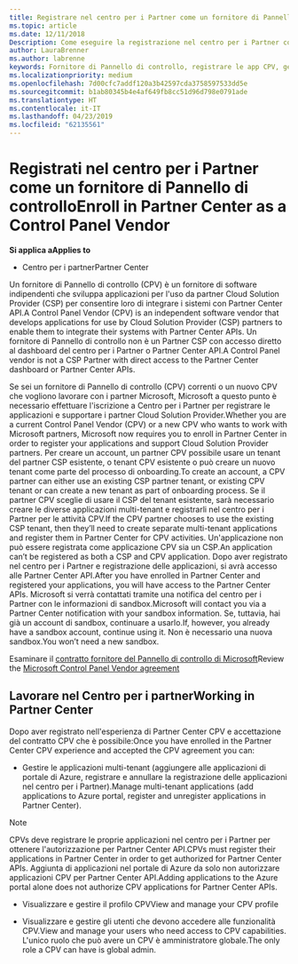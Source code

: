 ```yaml
---
title: Registrare nel centro per i Partner come un fornitore di Pannello di controllo | Centro per i partner
ms.topic: article
ms.date: 12/11/2018
Description: Come eseguire la registrazione nel centro per i Partner come un fornitore di Pannello di controllo
author: LauraBrenner
ms.author: labrenne
keywords: Fornitore di Pannello di controllo, registrare le app CPV, gestire le app CPV
ms.localizationpriority: medium
ms.openlocfilehash: 7d00cfc7addf120a3b42597cda3758597533dd5e
ms.sourcegitcommit: b1ab80345b4e4af649fb8cc51d96d798e0791ade
ms.translationtype: HT
ms.contentlocale: it-IT
ms.lasthandoff: 04/23/2019
ms.locfileid: "62135561"
---
```

# <a name="enroll-in-partner-center-as-a-control-panel-vendor"></a><span data-ttu-id="507b2-104">Registrati nel centro per i Partner come un fornitore di Pannello di controllo</span><span class="sxs-lookup"><span data-stu-id="507b2-104">Enroll in Partner Center as a Control Panel Vendor</span></span>

<span data-ttu-id="507b2-105">**Si applica a**</span><span class="sxs-lookup"><span data-stu-id="507b2-105">**Applies to**</span></span>

- <span data-ttu-id="507b2-106">Centro per i partner</span><span class="sxs-lookup"><span data-stu-id="507b2-106">Partner Center</span></span>

<span data-ttu-id="507b2-107">Un fornitore di Pannello di controllo (CPV) è un fornitore di software indipendenti che sviluppa applicazioni per l'uso da partner Cloud Solution Provider (CSP) per consentire loro di integrare i sistemi con Partner Center API.</span><span class="sxs-lookup"><span data-stu-id="507b2-107">A Control Panel Vendor (CPV) is an independent software vendor that develops applications for use by Cloud Solution Provider (CSP) partners to enable them to integrate their systems with Partner Center APIs.</span></span> <span data-ttu-id="507b2-108">Un fornitore di Pannello di controllo non è un Partner CSP con accesso diretto al dashboard del centro per i Partner o Partner Center API.</span><span class="sxs-lookup"><span data-stu-id="507b2-108">A Control Panel vendor is not a CSP Partner with direct access to the Partner Center dashboard or Partner Center APIs.</span></span>

<span data-ttu-id="507b2-109">Se sei un fornitore di Pannello di controllo (CPV) correnti o un nuovo CPV che vogliono lavorare con i partner Microsoft, Microsoft a questo punto è necessario effettuare l'iscrizione a Centro per i Partner per registrare le applicazioni e supportare i partner Cloud Solution Provider.</span><span class="sxs-lookup"><span data-stu-id="507b2-109">Whether you are a current Control Panel Vendor (CPV) or a new CPV who wants to work with Microsoft partners, Microsoft now requires you to enroll in Partner Center in order to register your applications and support Cloud Solution Provider partners.</span></span> <span data-ttu-id="507b2-110">Per creare un account, un partner CPV possibile usare un tenant del partner CSP esistente, o tenant CPV esistente o può creare un nuovo tenant come parte del processo di onboarding.</span><span class="sxs-lookup"><span data-stu-id="507b2-110">To create an account, a CPV partner can either use an existing CSP partner tenant, or existing CPV tenant or can create a new tenant as part of onboarding process.</span></span> <span data-ttu-id="507b2-111">Se il partner CPV sceglie di usare il CSP del tenant esistente, sarà necessario creare le diverse applicazioni multi-tenant e registrarli nel centro per i Partner per le attività CPV.</span><span class="sxs-lookup"><span data-stu-id="507b2-111">If the CPV partner chooses to use the existing CSP tenant, then they’ll need to create separate multi-tenant applications and register them in Partner Center for CPV activities.</span></span> <span data-ttu-id="507b2-112">Un'applicazione non può essere registrata come applicazione CPV sia un CSP.</span><span class="sxs-lookup"><span data-stu-id="507b2-112">An application can’t be registered as both a CSP and CPV application.</span></span> <span data-ttu-id="507b2-113">Dopo aver registrato nel centro per i Partner e registrazione delle applicazioni, si avrà accesso alle Partner Center API.</span><span class="sxs-lookup"><span data-stu-id="507b2-113">After you have enrolled in Partner Center and registered your applications, you will have access to the Partner Center APIs.</span></span>  <span data-ttu-id="507b2-114">Microsoft si verrà contattati tramite una notifica del centro per i Partner con le informazioni di sandbox.</span><span class="sxs-lookup"><span data-stu-id="507b2-114">Microsoft will contact you via a Partner Center notification with your sandbox information.</span></span> <span data-ttu-id="507b2-115">Se, tuttavia, hai già un account di sandbox, continuare a usarlo.</span><span class="sxs-lookup"><span data-stu-id="507b2-115">If, however, you already have a sandbox account, continue using it.</span></span> <span data-ttu-id="507b2-116">Non è necessario una nuova sandbox.</span><span class="sxs-lookup"><span data-stu-id="507b2-116">You won’t need a new sandbox.</span></span>   

<span data-ttu-id="507b2-117">Esaminare il [contratto fornitore del Pannello di controllo di Microsoft](https://go.microsoft.com/fwlink/?linkid=2055198)</span><span class="sxs-lookup"><span data-stu-id="507b2-117">Review the [Microsoft Control Panel Vendor agreement](https://go.microsoft.com/fwlink/?linkid=2055198)</span></span>


## <a name="working-in-partner-center"></a><span data-ttu-id="507b2-118">Lavorare nel Centro per i partner</span><span class="sxs-lookup"><span data-stu-id="507b2-118">Working in Partner Center</span></span>
<span data-ttu-id="507b2-119">Dopo aver registrato nell'esperienza di Partner Center CPV e accettazione del contratto CPV che è possibile:</span><span class="sxs-lookup"><span data-stu-id="507b2-119">Once you have enrolled in the Partner Center CPV experience and accepted the CPV agreement you can:</span></span>

- <span data-ttu-id="507b2-120">Gestire le applicazioni multi-tenant (aggiungere alle applicazioni di portale di Azure, registrare e annullare la registrazione delle applicazioni nel centro per i Partner).</span><span class="sxs-lookup"><span data-stu-id="507b2-120">Manage multi-tenant applications (add applications to Azure portal, register and unregister applications in Partner Center).</span></span>

>[!Note] 
><span data-ttu-id="507b2-121">CPVs deve registrare le proprie applicazioni nel centro per i Partner per ottenere l'autorizzazione per Partner Center API.</span><span class="sxs-lookup"><span data-stu-id="507b2-121">CPVs must register their applications in Partner Center in order to get authorized for Partner Center APIs.</span></span> <span data-ttu-id="507b2-122">Aggiunta di applicazioni nel portale di Azure da solo non autorizzare applicazioni CPV per Partner Center API.</span><span class="sxs-lookup"><span data-stu-id="507b2-122">Adding applications to the Azure portal alone does not authorize CPV applications for Partner Center APIs.</span></span> 

- <span data-ttu-id="507b2-123">Visualizzare e gestire il profilo CPV</span><span class="sxs-lookup"><span data-stu-id="507b2-123">View and manage your CPV profile</span></span> 

- <span data-ttu-id="507b2-124">Visualizzare e gestire gli utenti che devono accedere alle funzionalità CPV.</span><span class="sxs-lookup"><span data-stu-id="507b2-124">View and manage your users who need access to CPV capabilities.</span></span> <span data-ttu-id="507b2-125">L'unico ruolo che può avere un CPV è amministratore globale.</span><span class="sxs-lookup"><span data-stu-id="507b2-125">The only role a CPV can have is global admin.</span></span>


